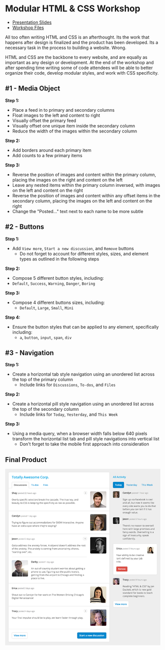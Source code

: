 # Modular HTML &amp; CSS Workshop

* [Presentation Slides](https://speakerdeck.com/shayhowe/modular-html-and-css-workshop)
* [Workshop Files](https://github.com/shayhowe/modular-html-css-workshop/archive/master.zip)

All too often writing HTML and CSS is an afterthought. Its the work that happens after design is finalized and the product has been developed. Its a necessary task in the process to building a website. Wrong.

HTML and CSS are the backbone to every website, and are equally as important as any design or development. At the end of the workshop and after spending time writing some of code attendees will be able to better organize their code, develop modular styles, and work with CSS specificity.

## #1 - Media Object

**Step 1:**

* Place a feed in to primary and secondary columns
* Float images to the left and content to right
* Visually offset the primary feed
* Visually offset one unique item inside the secondary column
* Reduce the width of the images within the secondary column

**Step 2:**

* Add borders around each primary item
* Add counts to a few primary items

**Step 3:**

* Reverse the position of images and content within the primary column, placing the images on the right and content on the left
* Leave any nested items within the primary column inversed, with images on the left and content on the right
* Reverse the position of images and content within any offset items in the secondary column, placing the images on the left and content on the right
* Change the "Posted&hellip;" text next to each name to be more subtle

## #2 - Buttons

**Step 1:**

* Add `View more`, `Start a new discussion`, and `Remove` buttons
  * Do not forget to account for different styles, sizes, and element types as outlined in the following steps

**Step 2:**

* Compose 5 different button styles, including:
 * `Default`, `Success`, `Warning`, `Danger`, `Boring`

**Step 3:**

* Compose 4 different buttons sizes, including:
  * `Default`, `Large`, `Small`, `Mini`

**Step 4:**

* Ensure the button styles that can be applied to any element, specifically including:
  * `a`, `button`, `input`, `span`, `div`

## #3 - Navigation

**Step 1:**

* Create a horizontal tab style navigation using an unordered list across the top of the primary column
  * Include links for `Discussions`, `To-dos`, and `Files`

**Step 2:**

* Create a horizontal pill style navigation using an unordered list across the top of the secondary column
  * Include links for `Today`, `Yesterday`, and `This Week`

**Step 3:**

* Using a media query, when a browser width falls below 640 pixels transform the horizontal list tab and pill style navigations into vertical list
  * Don't forget to take the mobile first approach into consideration

## Final Product

![Workshop Screenshot](screenshot.png)
